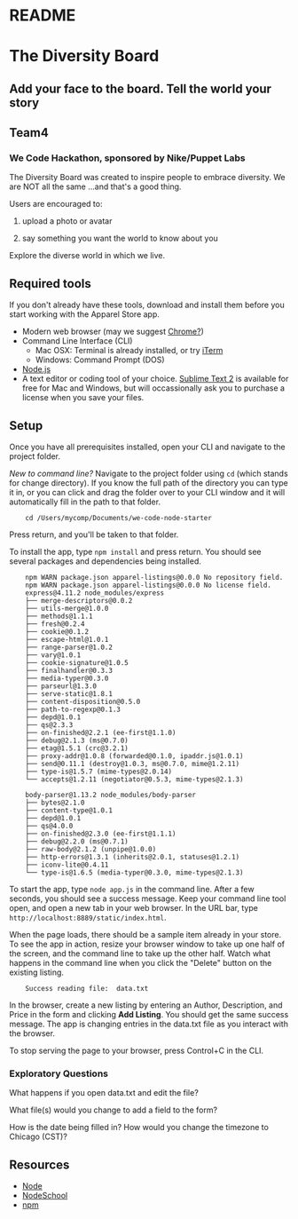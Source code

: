 # README

# The Diversity Board #
## Add your face to the board.  Tell the world your story ##

## Team4 ##
### We Code Hackathon, sponsored by Nike/Puppet Labs ###

The Diversity Board was created to inspire people to embrace diversity.  We are NOT all the same ...and that's a good thing.  

Users are encouraged to:

1. upload a photo or avatar

2. say something you want the world to know about you
 
Explore the diverse world in which we live.


## Required tools

If you don't already have these tools, download and install them before you start working with the Apparel Store app.

* Modern web browser (may we suggest [Chrome?](https://www.google.com/chrome/browser))
* Command Line Interface (CLI)
	* Mac OSX: Terminal is already installed, or try [iTerm](https://www.iterm2.com/)
	* Windows: Command Prompt (DOS)
* [Node.js](https://nodejs.org/download/)
* A text editor or coding tool of your choice. [Sublime Text 2](http://www.sublimetext.com/2) is available for free for Mac and Windows, but will occassionally ask you to purchase a license when you save your files.

## Setup

Once you have all prerequisites installed, open your CLI and navigate to the project folder.

_New to command line?_ Navigate to the project folder using `cd` (which stands for change directory). If you know the full path of the directory you can type it in, or you can click and drag the folder over to your CLI window and it will automatically fill in the path to that folder.

		cd /Users/mycomp/Documents/we-code-node-starter

Press return, and you'll be taken to that folder.

To install the app, type `npm install` and press return. You should see several packages and dependencies being installed.

~~~
	npm WARN package.json apparel-listings@0.0.0 No repository field.
	npm WARN package.json apparel-listings@0.0.0 No license field.
	express@4.11.2 node_modules/express
	├── merge-descriptors@0.0.2
	├── utils-merge@1.0.0
	├── methods@1.1.1
	├── fresh@0.2.4
	├── cookie@0.1.2
	├── escape-html@1.0.1
	├── range-parser@1.0.2
	├── vary@1.0.1
	├── cookie-signature@1.0.5
	├── finalhandler@0.3.3
	├── media-typer@0.3.0
	├── parseurl@1.3.0
	├── serve-static@1.8.1
	├── content-disposition@0.5.0
	├── path-to-regexp@0.1.3
	├── depd@1.0.1
	├── qs@2.3.3
	├── on-finished@2.2.1 (ee-first@1.1.0)
	├── debug@2.1.3 (ms@0.7.0)
	├── etag@1.5.1 (crc@3.2.1)
	├── proxy-addr@1.0.8 (forwarded@0.1.0, ipaddr.js@1.0.1)
	├── send@0.11.1 (destroy@1.0.3, ms@0.7.0, mime@1.2.11)
	├── type-is@1.5.7 (mime-types@2.0.14)
	└── accepts@1.2.11 (negotiator@0.5.3, mime-types@2.1.3)

	body-parser@1.13.2 node_modules/body-parser
	├── bytes@2.1.0
	├── content-type@1.0.1
	├── depd@1.0.1
	├── qs@4.0.0
	├── on-finished@2.3.0 (ee-first@1.1.1)
	├── debug@2.2.0 (ms@0.7.1)
	├── raw-body@2.1.2 (unpipe@1.0.0)
	├── http-errors@1.3.1 (inherits@2.0.1, statuses@1.2.1)
	├── iconv-lite@0.4.11
	└── type-is@1.6.5 (media-typer@0.3.0, mime-types@2.1.3)
~~~

To start the app, type `node app.js` in the command line. After a few seconds, you should see a success message. Keep your command line tool open, and open a new tab in your web browser. In the URL bar, type `http://localhost:8889/static/index.html`.

When the page loads, there should be a sample item already in your store. To see the app in action, resize your browser window to take up one half of the screen, and the command line to take up the other half. Watch what happens in the command line when you click the "Delete" button on the existing listing.

		Success reading file:  data.txt

In the browser, create a new listing by entering an Author, Description, and Price in the form and clicking **Add Listing**. You should get the same success message. The app is changing entries in the data.txt file as you interact with the browser.

To stop serving the page to your browser, press Control+C in the CLI.


### Exploratory Questions

What happens if you open data.txt and edit the file?

What file(s) would you change to add a field to the form?

How is the date being filled in? How would you change the timezone to Chicago (CST)?


## Resources

* [Node](https://nodejs.org/)
* [NodeSchool](http://nodeschool.io/)
* [npm](https://www.npmjs.com/)
